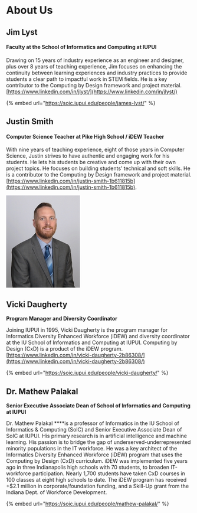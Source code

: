 # About Us

## **Jim Lyst**

#### Faculty at the School of Informatics and Computing at IUPUI

Drawing on 15 years of industry experience as an engineer and designer, plus over 8 years of teaching experience, Jim focuses on enhancing the continuity between learning experiences and industry practices to provide students a clear path to impactful work in STEM fields. He is a key contributor to the Computing by Design framework and project material. [https://www.linkedin.com/in/jlyst/](https://www.linkedin.com/in/jlyst/)

{% embed url="https://soic.iupui.edu/people/james-lyst/" %}

## Justin Smith

#### Computer Science Teacher at Pike High School  / iDEW Teacher

With nine years of teaching experience, eight of those years in Computer Science, Justin strives to have authentic and engaging work for his students. He lets his students be creative and come up with their own project topics. He focuses on building students’ technical and soft skills. He is a contributor to the Computing by Design framework and project material. [https://www.linkedin.com/in/justin-smith-1b611815b](https://www.linkedin.com/in/justin-smith-1b611815b).

![](.gitbook/assets/j-smith.JPG)

## Vicki Daugherty

**Program Manager and Diversity Coordinator**

Joining IUPUI in 1995, Vicki Daugherty is the program manager for Informatics Diversity Enhanced Workforce \(iDEW\) and diversity coordinator at the IU School of Informatics and Computing at IUPUI. Computing by Design \(CxD\) is a product of the iDEW program. [https://www.linkedin.com/in/vicki-daugherty-2b86308/](https://www.linkedin.com/in/vicki-daugherty-2b86308/)

{% embed url="https://soic.iupui.edu/people/vicki-daugherty/" %}

## Dr. Mathew Palakal

**Senior Executive Associate Dean of School of Informatics and Computing at IUPUI**

Dr. Mathew Palakal ****is a professor of Informatics in the IU School of Informatics & Computing \(SoIC\) and Senior Executive Associate Dean of SoIC at IUPUI. His primary research is in artificial intelligence and machine learning. His passion is to bridge the gap of underserved-underrepresented minority populations in the IT workforce. He was a key architect of the Informatics Diversity Enhanced Workforce \(iDEW\) program that uses the Computing by Design \(CxD\) curriculum. iDEW was implemented five years ago in three Indianapolis high schools with 70 students, to broaden IT-workforce participation. Nearly 1,700 students have taken CxD courses in 100 classes at eight high schools to date. The iDEW program has received +$2.1 million in corporate/foundation funding, and a Skill-Up grant from the Indiana Dept. of Workforce Development.

{% embed url="https://soic.iupui.edu/people/mathew-palakal/" %}



